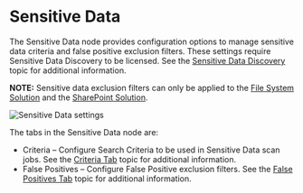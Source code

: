 # Sensitive Data

The Sensitive Data node provides configuration options to manage sensitive data criteria and false
positive exclusion filters. These settings require Sensitive Data Discovery to be licensed. See the
[Sensitive Data Discovery](/docs/accessanalyzer/12.0/sensitive-data/overview.md) topic for additional
information.

**NOTE:** Sensitive data exclusion filters can only be applied to the
[File System Solution](/docs/accessanalyzer/12.0/solutions/file-system/overview.md) and the
[SharePoint Solution](/docs/accessanalyzer/12.0/solutions/sharepoint/overview.md).

![Sensitive Data settings](/img/product_docs/accessanalyzer/install/application/upgrade/sensitivedata.webp)

The tabs in the Sensitive Data node are:

- Criteria – Configure Search Criteria to be used in Sensitive Data scan jobs. See the
  [Criteria Tab](/docs/accessanalyzer/12.0/administration/settings/sensitivedata/criteria.md) topic for additional information.
- False Positives – Configure False Positive exclusion filters. See the
  [False Positives Tab](/docs/accessanalyzer/12.0/administration/settings/sensitivedata/exclusions/overview.md) topic for additional information.
